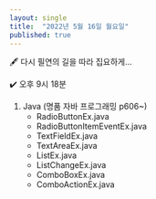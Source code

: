 ```yaml
---
layout: single
title:  "2022년 5월 16일 월요일"
published: true
---
```


🖋️ 다시 필연의 길을 따라 집요하게...

✔️ 오후 9시 18분



1. Java (명품 자바 프로그래밍 p606~)
   - RadioButtonEx.java
   - RadioButtonItemEventEx.java
   - TextFieldEx.java
   - TextAreaEx.java
   - ListEx.java
   - ListChangeEx.java
   - ComboBoxEx.java
   - ComboActionEx.java
